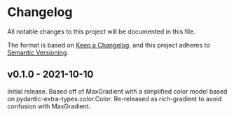 # Changelog

All notable changes to this project will be documented in this file.

The format is based on [Keep a Changelog](https://keepachangelog.com/en/1.0.0/),
and this project adheres to [Semantic Versioning](https://semver.org/spec/v2.0.0.html).

## v0.1.0 - 2021-10-10

Initial release. Based off of MaxGradient with a simplified color model based on pydantic-extra-types.color.Color. Re-released as rich-gradient to avoid confusion with MaxGradient.
